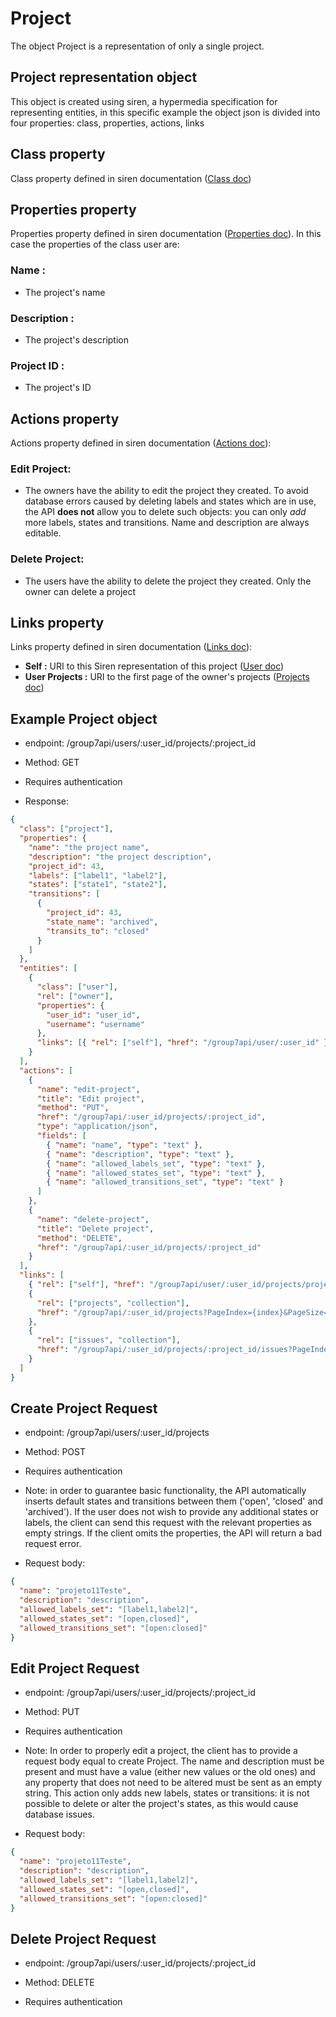 # **Project**

The object Project is a representation of only a single project.

## **Project representation object**

This object is created using siren, a hypermedia specification for representing entities, in this specific example the object json is divided into four properties: class, properties, actions, links

## **Class property**

Class property defined in siren documentation ([Class doc](https://github.com/kevinswiber/siren#class))

## **Properties property**

Properties property defined in siren documentation ([Properties doc](https://github.com/kevinswiber/siren#properties)). In this case the properties of the class user are:

### **Name :**

- The project's name

### **Description :**

- The project's description

### **Project ID :**

- The project's ID

## **Actions property**

Actions property defined in siren documentation ([Actions doc](https://github.com/kevinswiber/siren#actions-1)):

### **Edit Project:**

- The owners have the ability to edit the project they created. To avoid database errors caused by deleting labels and states which are in use, the API **does not** allow you to delete such objects: you can only _add_ more labels, states and transitions. Name and description are always editable.

### **Delete Project:**

- The users have the ability to delete the project they created. Only the owner can delete a project

## **Links property**

Links property defined in siren documentation ([Links doc](https://github.com/kevinswiber/siren#links-1)):

- **Self :** URI to this Siren representation of this project ([User doc](https://github.com/isel-leic-daw/daw-project-li61d-g07/blob/main/docs/Documentation/Users/User.md))
- **User Projects :** URI to the first page of the owner's projects ([Projects doc](https://github.com/isel-leic-daw/daw-project-li61d-g07/blob/main/docs/Documentation/Projects/ProjectsCollection.md))

## **Example Project object**

- endpoint: /group7api/users/:user_id/projects/:project_id

- Method: GET

- Requires authentication

- Response:

```json
{
  "class": ["project"],
  "properties": {
    "name": "the project name",
    "description": "the project description",
    "project_id": 43,
    "labels": ["label1", "label2"],
    "states": ["state1", "state2"],
    "transitions": [
      {
        "project_id": 43,
        "state_name": "archived",
        "transits_to": "closed"
      }
    ]
  },
  "entities": [
    {
      "class": ["user"],
      "rel": ["owner"],
      "properties": {
        "user_id": "user_id",
        "username": "username"
      },
      "links": [{ "rel": ["self"], "href": "/group7api/user/:user_id" }]
    }
  ],
  "actions": [
    {
      "name": "edit-project",
      "title": "Edit project",
      "method": "PUT",
      "href": "/group7api/:user_id/projects/:project_id",
      "type": "application/json",
      "fields": [
        { "name": "name", "type": "text" },
        { "name": "description", "type": "text" },
        { "name": "allowed_labels_set", "type": "text" },
        { "name": "allowed_states_set", "type": "text" },
        { "name": "allowed_transitions_set", "type": "text" }
      ]
    },
    {
      "name": "delete-project",
      "title": "Delete project",
      "method": "DELETE",
      "href": "/group7api/:user_id/projects/:project_id"
    }
  ],
  "links": [
    { "rel": ["self"], "href": "/group7api/user/:user_id/projects/project_id" },
    {
      "rel": ["projects", "collection"],
      "href": "/group7api/:user_id/projects?PageIndex={index}&PageSize={pageSize}"
    },
    {
      "rel": ["issues", "collection"],
      "href": "/group7api/:user_id/projects/:project_id/issues?PageIndex={index}&PageSize={pageSize}"
    }
  ]
}
```

## **Create Project Request**

- endpoint: /group7api/users/:user_id/projects

- Method: POST

- Requires authentication

- Note: in order to guarantee basic functionality, the API automatically inserts default states and transitions between them ('open', 'closed' and 'archived'). If the user does not wish to provide any additional states or labels, the client can send this request with the relevant properties as empty strings. If the client omits the properties, the API will return a bad request error.

- Request body:

```json
{
  "name": "projeto11Teste",
  "description": "description",
  "allowed_labels_set": "[label1,label2]",
  "allowed_states_set": "[open,closed]",
  "allowed_transitions_set": "[open:closed]"
}
```

## **Edit Project Request**

- endpoint: /group7api/users/:user_id/projects/:project_id

- Method: PUT

- Requires authentication

- Note: In order to properly edit a project, the client has to provide a request body equal to create Project. The name and description must be present and must have a value (either new values or the old ones) and any property that does not need to be altered must be sent as an empty string. This action only adds new labels, states or transitions: it is not possible to delete or alter the project's states, as this would cause database issues.

- Request body:

```json
{
  "name": "projeto11Teste",
  "description": "description",
  "allowed_labels_set": "[label1,label2]",
  "allowed_states_set": "[open,closed]",
  "allowed_transitions_set": "[open:closed]"
}
```

## **Delete Project Request**

- endpoint: /group7api/users/:user_id/projects/:project_id

- Method: DELETE

- Requires authentication

